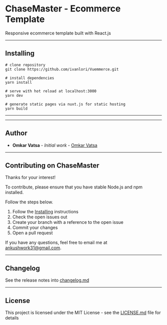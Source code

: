 # ChaseMaster - Ecommerce Template

Responsive ecommerce template built with React.js

---

## Installing

```
# clone repository
git clone https://github.com/ivanlori/Vuemmerce.git

# install dependencies
yarn install

# serve with hot reload at localhost:3000
yarn dev

# generate static pages via nuxt.js for static hosting
yarn build

```

---



---

## Author

- **Omkar Vatsa** - _Initial work_ - [Omkar Vatsa](https://github.com/Gitster7)

---

## Contributing on ChaseMaster

Thanks for your interest!

To contribute, please ensure that you have stable Node.js and npm installed.

Follow the steps below.

1. Follow the [Installing](#installing) instructions
2. Check the open issues out
3. Create your branch with a reference to the open issue
4. Commit your changes
5. Open a pull request

If you have any questions, feel free to email me at [ankushwork31@gmail.com](mailto:ankushwork31@gmail.com).

---

## Changelog

See the release notes into [changelog.md](changelog.md)

---

## License

This project is licensed under the MIT License - see the [LICENSE.md](LICENSE.md) file for details
